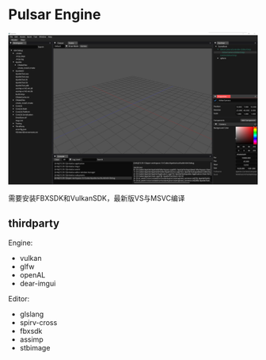 # Pulsar Engine

![](doc/ui.png)

需要安装FBXSDK和VulkanSDK，最新版VS与MSVC编译

## thirdparty
Engine:
- vulkan
- glfw
- openAL
- dear-imgui

Editor:
- glslang
- spirv-cross
- fbxsdk
- assimp
- stbimage
